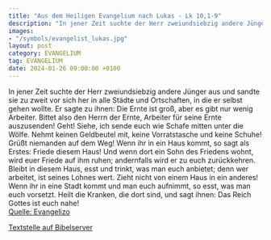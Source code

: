 ```yaml
---
title: "Aus dem Heiligen Evangelium nach Lukas - Lk 10,1-9"
description: "In jener Zeit suchte der Herr zweiundsiebzig andere Jünger aus und sandte sie zu zweit vor sich her in alle Städte und Ortschaften, in die er selbst gehen wollte. Er sagte zu ihnen: Die Ernte ist groß, aber es gibt nur wenig Arbeiter. Bittet also den Herrn der Ernte, Arbeiter für...."
images:
- "/symbols/evangelist_lukas.jpg"
layout: post
category: EVANGELIUM
tag: EVANGELIUM
date: 2024-01-26 09:00:00 +0100
---
```

In jener Zeit suchte der Herr zweiundsiebzig andere Jünger aus und sandte sie zu zweit vor sich her in alle Städte und Ortschaften, in die er selbst gehen wollte.
Er sagte zu ihnen: Die Ernte ist groß, aber es gibt nur wenig Arbeiter. Bittet also den Herrn der Ernte, Arbeiter für seine Ernte auszusenden!
Geht! Siehe, ich sende euch wie Schafe mitten unter die Wölfe.<!--more-->
Nehmt keinen Geldbeutel mit, keine Vorratstasche und keine Schuhe! Grüßt niemanden auf dem Weg!
Wenn ihr in ein Haus kommt, so sagt als Erstes: Friede diesem Haus!
Und wenn dort ein Sohn des Friedens wohnt, wird euer Friede auf ihm ruhen; andernfalls wird er zu euch zurückkehren.
Bleibt in diesem Haus, esst und trinkt, was man euch anbietet; denn wer arbeitet, ist seines Lohnes wert. Zieht nicht von einem Haus in ein anderes!
Wenn ihr in eine Stadt kommt und man euch aufnimmt, so esst, was man euch vorsetzt.
Heilt die Kranken, die dort sind, und sagt ihnen: Das Reich Gottes ist euch nahe!<br>
[Quelle: Evangelizo](https://evangeliumtagfuertag.org/DE/gospel)

[Textstelle auf Bibelserver](https://www.bibleserver.com/EU/Lukas10,1-9)
